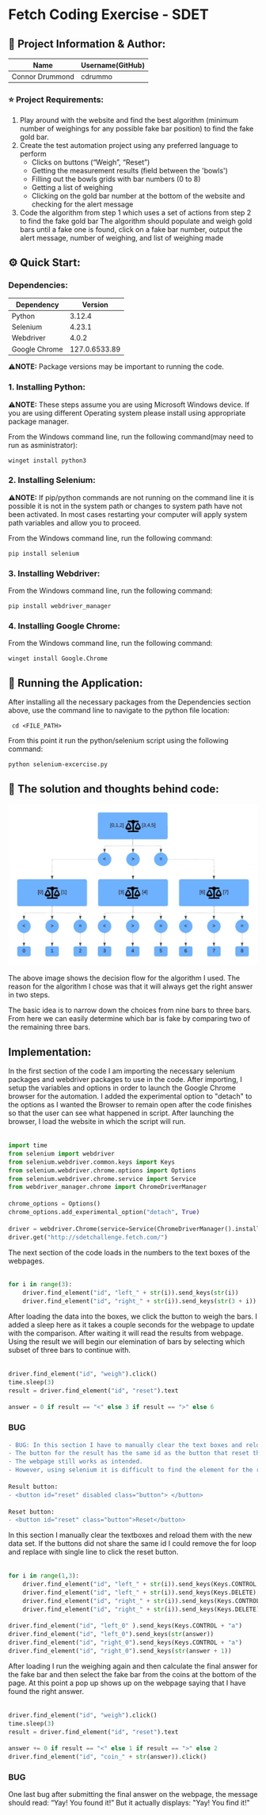 # Fetch Coding Exercise - SDET

## 📖      Project Information & Author:

Name              | Username(GitHub)
----------------- |------------------
Connor Drummond   | cdrummo

### ⭐ Project Requirements:
1. Play around with the website and find the best algorithm (minimum number of weighings for any possible
fake bar position) to find the fake gold bar.
2. Create the test automation project using any preferred language to perform
   * Clicks on buttons (“Weigh”, “Reset”)
   * Getting the measurement results (field between the 'bowls')
   * Filling out the bowls grids with bar numbers (0 to 8)
   * Getting a list of weighing
   * Clicking on the gold bar number at the bottom of the website and checking for the alert message
3. Code the algorithm from step 1 which uses a set of actions from step 2 to find the fake gold bar
The algorithm should populate and weigh gold bars until a fake one is found, click on a fake bar number, output the
alert message, number of weighing, and list of weighing made

## ⚙️ Quick Start:

### Dependencies:

Dependency    | Version      
------------  | -------------
Python        | 3.12.4       
Selenium      | 4.23.1       
Webdriver     | 4.0.2        
Google Chrome | 127.0.6533.89

⚠️**NOTE:** Package versions may be important to running the code.

### 1. Installing Python:

⚠️**NOTE:** These steps assume you are using Microsoft Windows device. If you are using different Operating system please install using appropriate package manager.

From the Windows command line, run the following command(may need to run as asministrator):

    winget install python3

### 2. Installing Selenium:

⚠️**NOTE:** If pip/python commands are not running on the command line it is possible it is not in the system path or changes to system path have not been activated. In most cases restarting your computer will apply system path variables and allow you to proceed.

From the Windows command line, run the following command:

    pip install selenium

### 3. Installing Webdriver:

From the Windows command line, run the following command:

    pip install webdriver_manager

### 4. Installing Google Chrome:

From the Windows command line, run the following command:

    winget install Google.Chrome

## 🏃‍ Running the Application:

After installing all the necessary packages from the Dependencies section above, use the command line to navigate to the python file location:

     cd <FILE_PATH>

From this point it run the python/selenium script using the following command:

    python selenium-excercise.py

## 💭 The solution and thoughts behind code:

![alt text](https://github.com/cdrummo/selenium-exercise/blob/9865b765d700900066f69c66508070dabc8a92a0/Org%20charts.jpeg)

The above image shows the decision flow for the algorithm I used. The reason for the algorithm I chose was that it will always get the right answer in two steps.

The basic idea is to narrow down the choices from nine bars to three bars. From here we can easily determine which bar is fake by comparing two of the remaining three bars.


## Implementation:

In the first section of the code I am importing the necessary selenium packages and webdriver packages to use in the code. After importing, I setup the variables and options in order to launch the Google Chrome browser for the automation. I added the experimental option to "detach" to the options as I wanted the Browser to remain open after the code finishes so that the user can see what happened in script. After launching the browser, I load the website in which the script will run.

```python

import time
from selenium import webdriver
from selenium.webdriver.common.keys import Keys
from selenium.webdriver.chrome.options import Options
from selenium.webdriver.chrome.service import Service
from webdriver_manager.chrome import ChromeDriverManager

chrome_options = Options()
chrome_options.add_experimental_option("detach", True)

driver = webdriver.Chrome(service=Service(ChromeDriverManager().install()), options=chrome_options)
driver.get("http://sdetchallenge.fetch.com/")

```

The next section of the code loads in the numbers to the text boxes of the webpages.

```python

for i in range(3):
    driver.find_element("id", "left_" + str(i)).send_keys(str(i))
    driver.find_element("id", "right_" + str(i)).send_keys(str(3 + i))

```

After loading the data into the boxes, we click the button to weigh the bars. I added a sleep here as it takes a couple seconds for the webpage to update with the comparison. After waiting it will read the results from webpage. Using the result we will begin our elemination of bars by selecting which subset of three bars to continue with.

```python

driver.find_element("id", "weigh").click()
time.sleep(3)
result = driver.find_element("id", "reset").text

answer = 0 if result == "<" else 3 if result == ">" else 6

```

### BUG

```diff
- BUG: In this section I have to manually clear the text boxes and reload the data.
- The button for the result has the same id as the button that reset the boards.
- The webpage still works as intended.
- However, using selenium it is difficult to find the element for the real 'reset' button.

Result button:
- <button id="reset" disabled class="button"> </button>

Reset button:
- <button id="reset" class="button">Reset</button>
```

In this section I manually clear the textboxes and reload them with the new data set. If the buttons did not share the same id I could remove the for loop and replace with single line to click the reset button.

```python

for i in range(1,3):
    driver.find_element("id", "left_" + str(i)).send_keys(Keys.CONTROL + "a")
    driver.find_element("id", "left_" + str(i)).send_keys(Keys.DELETE)
    driver.find_element("id", "right_" + str(i)).send_keys(Keys.CONTROL + "a")
    driver.find_element("id", "right_" + str(i)).send_keys(Keys.DELETE)

driver.find_element("id", "left_0" ).send_keys(Keys.CONTROL + "a")
driver.find_element("id", "left_0").send_keys(str(answer))
driver.find_element("id", "right_0").send_keys(Keys.CONTROL + "a")
driver.find_element("id", "right_0").send_keys(str(answer + 1))

```

After loading I run the weighing again and then calculate the final answer for the fake bar and then select the fake bar from the coins at the bottom of the page. At this point a pop up shows up on the webpage saying that I have found the right answer.

```python

driver.find_element("id", "weigh").click()
time.sleep(3)
result = driver.find_element("id", "reset").text

answer += 0 if result == "<" else 1 if result == ">" else 2
driver.find_element("id", "coin_" + str(answer)).click()


```

### BUG

One last bug after submitting the final answer on the webpage, the message should read:  “Yay! You found it!” 
But it actually displays: "Yay! You find it!"
